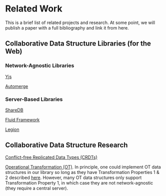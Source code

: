 # Related Work

This is a brief list of related projects and research. At some point, we will publish a paper with a full bibliography and link it from here.

## Collaborative Data Structure Libraries (for the Web)

### Network-Agnostic Libraries

[Yjs](https://docs.yjs.dev/)

[Automerge](https://github.com/automerge/automerge)

### Server-Based Libraries

[ShareDB](https://share.github.io/sharedb/)

[Fluid Framework](https://fluidframework.com/)

[Legion](https://legion.di.fct.unl.pt/)

## Collaborative Data Structure Research

[Conflict-free Replicated Data Types (CRDTs)](https://crdt.tech/)

[Operational Transformation (OT)](https://en.wikipedia.org/wiki/Operational_transformation). In principle, one could implement OT data structures in our library so long as they have Transformation Properties 1 & 2 described [here](https://dl.acm.org/doi/10.1145/240080.240305). However, many OT data structures only support Transformation Property 1, in which case they are not network-agnostic (they require a central server).
